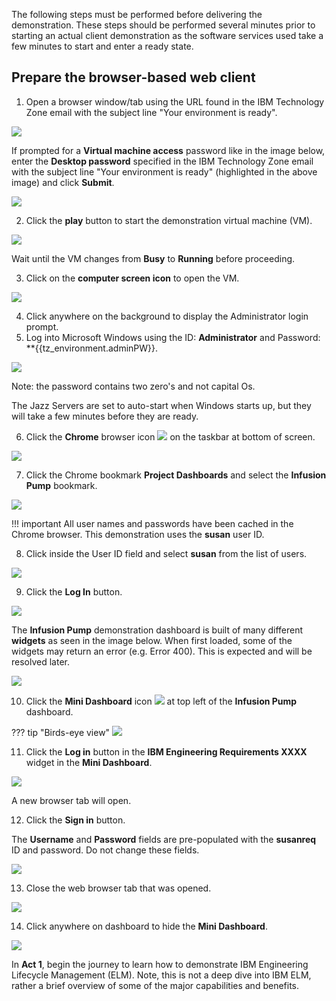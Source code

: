 The following steps must be performed before delivering the demonstration. These steps should be performed several minutes prior to starting an actual client demonstration as the software services used take a few minutes to start and enter a ready state.

## Prepare the browser-based web client

1. Open a browser window/tab using the URL found in the IBM Technology Zone email with the subject line "Your environment is ready".

![](_attachments/TZURL.png)

If prompted for a **Virtual machine access** password like in the image below, enter the **Desktop password** specified in the IBM Technology Zone email with the subject line "Your environment is ready" (highlighted in the above image) and click **Submit**.

![](_attachments/TZVMPassword.png)

2. Click the **play** button to start the demonstration virtual machine (VM).

![](_attachments/TZVM.png)

Wait until the VM changes from **Busy** to **Running** before proceeding.

3. Click on the **computer screen icon** to open the VM.

![](_attachments/TZVMReady.png)

4. Click anywhere on the background to display the Administrator login prompt.
5. Log into Microsoft Windows using the ID: **Administrator** and Password: **{{tz_environment.adminPW}}.

![](_attachments/AdminLogin.png)

Note: the password contains two zero's and not capital Os.

The Jazz Servers are set to auto-start when Windows starts up, but they will take a few minutes before they are ready.

6. Click the **Chrome** browser icon ![](_attachments/ChromeIcon.png) on the taskbar at bottom of screen.

![](_attachments/WindowsTaskBar.png)

7. Click the Chrome bookmark **Project Dashboards** and select the **Infusion Pump** bookmark.

![](_attachments/ChromeBookmark.png)

!!! important
    All user names and passwords have been cached in the Chrome browser. This demonstration uses the **susan** user ID.

8. Click inside the User ID field and select **susan** from the list of users.

![](_attachments/SelectUser.png)

9. Click the **Log In** button.

![](_attachments/LoginIn.png)

The **Infusion Pump** demonstration dashboard is built of many different **widgets** as seen in the image below. When first loaded, some of the widgets may return an error (e.g. Error 400). This is expected and will be resolved later.

![](_attachments/WidgetError.png)

10. Click the **Mini Dashboard** icon ![](_attachments/MiniDashboardIcon.png) at top left of the **Infusion Pump** dashboard.

??? tip "Birds-eye view"
   ![](_attachments/Dashboard-MiniDashboard.png)

11. Click the **Log in** button in the **IBM Engineering Requirements XXXX** widget in the **Mini Dashboard**.

![](_attachments/SignInMiniDashboard.png)

A new browser tab will open.

12. Click the **Sign in** button.

The **Username** and **Password** fields are pre-populated with the **susanreq** ID and password. Do not change these fields.

![](_attachments/LoginMiniDashboards.png)

13. Close the web browser tab that was opened.

![](_attachments/CloseBrowserTab.png)

14. Click anywhere on dashboard to hide the **Mini Dashboard**.

![](_attachments/CompleteDashboard.png)

<!-- At this point the **Infusion Pump** dashboard should be fully loaded with out errors.  If not, wait a minute and click the browser refresh icon ![](_attachments/ChromeRefresh.png). Repeat if necessary. -->

In **Act 1**, begin the journey to learn how to demonstrate IBM Engineering Lifecycle Management (ELM).  Note, this is not a deep dive into IBM ELM, rather a brief overview of some of the major capabilities and benefits.
